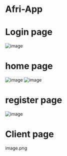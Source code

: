# Afri-App

# Login page
![image](https://user-images.githubusercontent.com/94281852/177494444-0ad4388f-33fe-4162-8fed-25ea0be78430.png)


# home page 
![image](https://user-images.githubusercontent.com/94281852/177498999-6e97437c-166f-4762-b4e7-6178cb0af773.png)
![image](https://user-images.githubusercontent.com/94281852/177499107-109732f1-2b55-4628-94d2-84ae5621c0db.png)

# register page

![image](https://user-images.githubusercontent.com/94281852/177622647-5a9aab0d-d08b-4e02-a71f-28ead51d8864.png)

# Client page
image.png
